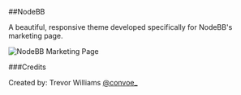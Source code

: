 ##NodeBB

A beautiful, responsive theme developed specifically for NodeBB's marketing page.

![NodeBB Marketing Page](https://github.com/cnvo/nodebb.org/raw/e7491e76c8a8a73f17c6c7dabde654fc9e535a47/images/screenies/screenie-m1.png)

###Credits

Created by: Trevor Williams [@convoe_](http://twitter.com/convoe_)